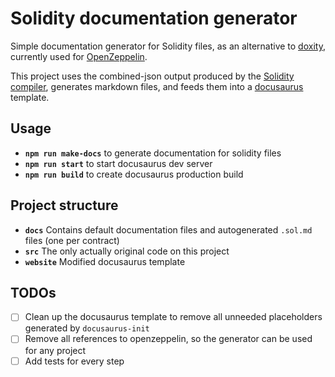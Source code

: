 # Solidity documentation generator

Simple documentation generator for Solidity files, as an alternative to [doxity](https://github.com/DigixGlobal/doxity/), currently used for [OpenZeppelin](https://github.com/OpenZeppelin/zeppelin-solidity).

This project uses the combined-json output produced by the [Solidity compiler](https://github.com/ethereum/solidity), generates markdown files, and feeds them into a [docusaurus](https://docusaurus.io/) template.

## Usage

* **`npm run make-docs`** to generate documentation for solidity files
* **`npm run start`** to start docusaurus dev server
* **`npm run build`** to create docusaurus production build

## Project structure

* **`docs`** Contains default documentation files and autogenerated `.sol.md` files (one per contract)
* **`src`** The only actually original code on this project
* **`website`** Modified docusaurus template

## TODOs

- [ ] Clean up the docusaurus template to remove all unneeded placeholders generated by `docusaurus-init`
- [ ] Remove all references to openzeppelin, so the generator can be used for any project
- [ ] Add tests for every step